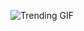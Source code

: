 
<!-- GIF_SECTION -->
![Trending GIF](https://media0.giphy.com/media/v1.Y2lkPThiYjIxNzcyNnE2aGlwbHQycXFkNGhobmhpemc2Nnl6bm9uaXVjaGt4ajFjN2hmeiZlcD12MV9naWZzX3NlYXJjaCZjdD1n/CuuSHzuc0O166MRfjt/giphy.gif)
<!-- END_GIF_SECTION -->
